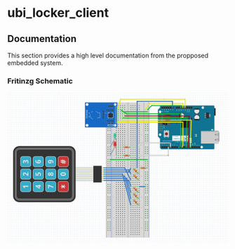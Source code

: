 # ubi_locker_client

## Documentation
This section provides a high level documentation from the propposed embedded system.

### Fritinzg Schematic

![Client Schematic](doc/fritzing/arduino_ethernet_rfid_keypad.png)
